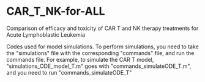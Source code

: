 # CAR_T_NK-for-ALL
Comparison of efficacy and toxicity of CAR T and NK therapy treatments for Acute Lymphoblastic Leukemia

Codes used for model simulations.
To perform simulations, you need to take the "simulations" file with the corresponding "commands" file, and run the commands file.
For example, to simulate the CAR T model, "simulations_ODE_model_T.m" goes with "commands_simulateODE_T.m", and you need to run "commands_simulateODE_T"

